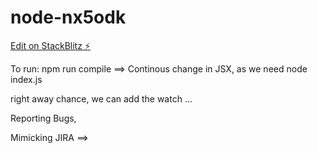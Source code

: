 # node-nx5odk

[Edit on StackBlitz ⚡️](https://stackblitz.com/edit/node-nx5odk)

To run:
npm run compile ==> Continous change in JSX, as we need
node index.js

right away chance, we can add the watch ...


Reporting Bugs, 

Mimicking JIRA ==> 
